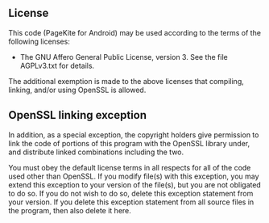 ## License ##

This code (PageKite for Android) may be used according to the terms of the
following licenses:

   * The GNU Affero General Public License, version 3.
     See the file AGPLv3.txt for details.

The additional exemption is made to the above licenses that compiling,
linking, and/or using OpenSSL is allowed.


## OpenSSL linking exception ##

In addition, as a special exception, the copyright holders give permission to
link the code of portions of this program with the OpenSSL library under, and
distribute linked combinations including the two.

You must obey the default license terms in all respects for all of the code
used other than OpenSSL.  If you modify file(s) with this exception, you may
extend this exception to your version of the file(s), but you are not
obligated to do so.  If you do not wish to do so, delete this exception
statement from your version.  If you delete this exception statement from all
source files in the program, then also delete it here.

